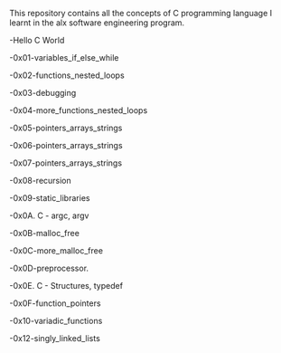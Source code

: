 This repository contains all the concepts of C programming language
I learnt in the alx software engineering program.

-Hello C World

-0x01-variables_if_else_while

-0x02-functions_nested_loops

-0x03-debugging

-0x04-more_functions_nested_loops

-0x05-pointers_arrays_strings

-0x06-pointers_arrays_strings

-0x07-pointers_arrays_strings

-0x08-recursion

-0x09-static_libraries

-0x0A. C - argc, argv

-0x0B-malloc_free

-0x0C-more_malloc_free

-0x0D-preprocessor.

-0x0E. C - Structures, typedef

-0x0F-function_pointers

-0x10-variadic_functions

-0x12-singly_linked_lists